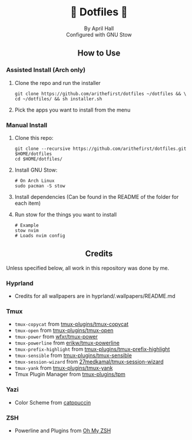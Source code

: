 <h1 align="center">🦄 Dotfiles 🦄</h1>
<p align="center">By April Hall<br>
Configured with GNU Stow</p>

<h2 align="center">How to Use</p>

### Assisted Install (Arch only)
1. Clone the repo and run the installer

   ```shell
   git clone https://github.com/arithefirst/dotfiles ~/dotfiles && \
   cd ~/dotfiles/ && sh installer.sh
   ```
2. Pick the apps you want to install from the menu

### Manual Install
1. Clone this repo:

    ```shell
    git clone --recursive https://github.com/arithefirst/dotfiles.git $HOME/dotfiles
    cd $HOME/dotfiles/
    ```
2. Install GNU Stow:

    ```shell
    # On Arch Linux
    sudo pacman -S stow
    ```
3. Install dependencies (Can be found in the README of the folder for each item)
   
4. Run stow for the things you want to install
   ```shell
   # Example
   stow nvim
   # Loads nvim config
   ```

<h2 align="center">Credits</h2>

Unless specified below, all work in this repository was done by me.

### Hyprland
- Credits for all wallpapers are in hyprland/.wallpapers/README.md

### Tmux
- `tmux-copycat` from [tmux-plugins/tmux-copycat](https://github.com/tmux-plugins/tmux-copycat)
- `tmux-open` from [tmux-plugins/tmux-open](https://github.com/tmux-plugins/tmux-open)
- `tmux-power` from [wfxr/tmux-power](https://github.com/wfxr/tmux-power)
- `tmux-powerline` from [erikw/tmux-powerline](https://github.com/erikw/tmux-powerline)
- `tmux-prefix-highlight` from [tmux-plugins/tmux-prefix-highlight](https://github.com/tmux-plugins/tmux-prefix-highlight)
- `tmux-sensible` from [tmux-plugins/tmux-sensible](https://github.com/tmux-plugins/tmux-sensible)
- `tmux-session-wizard` from [27medkamal/tmux-session-wizard](https://github.com/27medkamal/tmux-session-wizard)
- `tmux-yank` from [tmux-plugins/tmux-yank](https://github.com/tmux-plugins/tmux-yank)
- Tmux Plugin Manager from [tmux-plugins/tpm](https://github.com/tmux-plugins/tpm)

### Yazi
- Color Scheme from [catppuccin](https://github.com/catppuccin/yazi)

### ZSH
- Powerline and Plugins from [Oh My ZSH](https://ohmyz.sh/)
